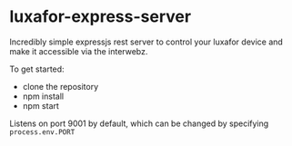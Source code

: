 # luxafor-express-server

Incredibly simple expressjs rest server to control your luxafor device and make it accessible via the interwebz.

To get started: 
* clone the repository
* npm install
* npm start

Listens on port 9001 by default, which can be changed by specifying `process.env.PORT`